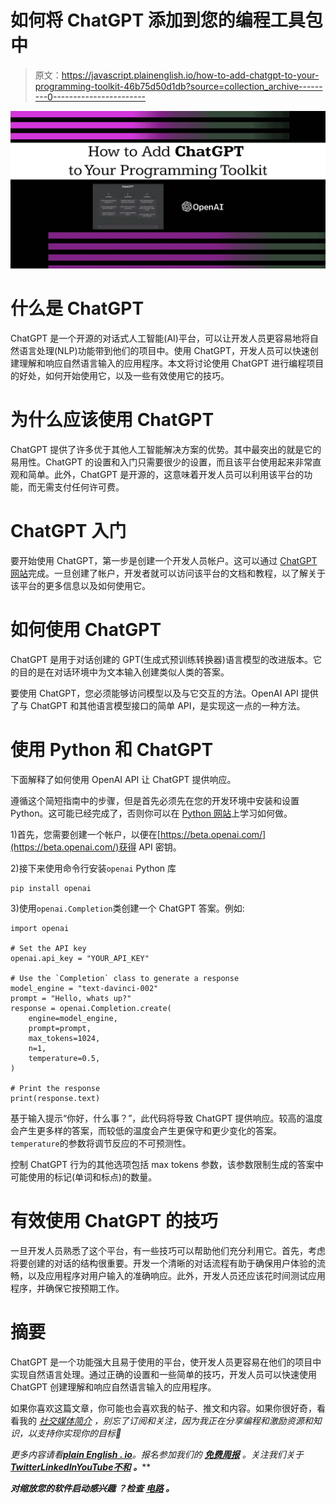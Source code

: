 # 如何将 ChatGPT 添加到您的编程工具包中

> 原文：<https://javascript.plainenglish.io/how-to-add-chatgpt-to-your-programming-toolkit-46b75d50d1db?source=collection_archive---------0----------------------->

![](img/fed49b6c974e827e2d0e96ee6df0a354.png)

# 什么是 ChatGPT

ChatGPT 是一个开源的对话式人工智能(AI)平台，可以让开发人员更容易地将自然语言处理(NLP)功能带到他们的项目中。使用 ChatGPT，开发人员可以快速创建理解和响应自然语言输入的应用程序。本文将讨论使用 ChatGPT 进行编程项目的好处，如何开始使用它，以及一些有效使用它的技巧。

# 为什么应该使用 ChatGPT

ChatGPT 提供了许多优于其他人工智能解决方案的优势。其中最突出的就是它的易用性。ChatGPT 的设置和入门只需要很少的设置，而且该平台使用起来非常直观和简单。此外，ChatGPT 是开源的，这意味着开发人员可以利用该平台的功能，而无需支付任何许可费。

# ChatGPT 入门

要开始使用 ChatGPT，第一步是创建一个开发人员帐户。这可以通过 [ChatGPT 网站](https://openai.com/blog/chatgpt/)完成。一旦创建了帐户，开发者就可以访问该平台的文档和教程，以了解关于该平台的更多信息以及如何使用它。

# 如何使用 ChatGPT

ChatGPT 是用于对话创建的 GPT(生成式预训练转换器)语言模型的改进版本。它的目的是在对话环境中为文本输入创建类似人类的答案。

要使用 ChatGPT，您必须能够访问模型以及与它交互的方法。OpenAI API 提供了与 ChatGPT 和其他语言模型接口的简单 API，是实现这一点的一种方法。

# 使用 Python 和 ChatGPT

下面解释了如何使用 OpenAI API 让 ChatGPT 提供响应。

遵循这个简短指南中的步骤，但是首先必须先在您的开发环境中安装和设置 Python。这可能已经完成了，否则你可以在 [Python 网站](https://www.python.org/)上学习如何做。

1)首先，您需要创建一个帐户，以便在[https://beta.openai.com/](https://beta.openai.com/)获得 API 密钥。

2)接下来使用命令行安装`openai` Python 库

```
pip install openai
```

3)使用`openai.Completion`类创建一个 ChatGPT 答案。例如:

```
import openai

# Set the API key
openai.api_key = "YOUR_API_KEY"

# Use the `Completion` class to generate a response
model_engine = "text-davinci-002"
prompt = "Hello, whats up?"
response = openai.Completion.create(
    engine=model_engine,
    prompt=prompt,
    max_tokens=1024,
    n=1,
    temperature=0.5,
)

# Print the response
print(response.text)
```

基于输入提示“你好，什么事？”，此代码将导致 ChatGPT 提供响应。较高的温度会产生更多样的答案，而较低的温度会产生更保守和更少变化的答案。`temperature`的参数将调节反应的不可预测性。

控制 ChatGPT 行为的其他选项包括 max tokens 参数，该参数限制生成的答案中可能使用的标记(单词和标点)的数量。

# 有效使用 ChatGPT 的技巧

一旦开发人员熟悉了这个平台，有一些技巧可以帮助他们充分利用它。首先，考虑将要创建的对话的结构很重要。开发一个清晰的对话流程有助于确保用户体验的流畅，以及应用程序对用户输入的准确响应。此外，开发人员还应该花时间测试应用程序，并确保它按预期工作。

# 摘要

ChatGPT 是一个功能强大且易于使用的平台，使开发人员更容易在他们的项目中实现自然语言处理。通过正确的设置和一些简单的技巧，开发人员可以快速使用 ChatGPT 创建理解和响应自然语言输入的应用程序。

如果你喜欢这篇文章，你可能也会喜欢我的帖子、推文和内容。如果你很好奇，看看我的 [*社交媒体简介*](https://limey.io/andrewbaisden) *，别忘了订阅和关注，因为我正在分享编程和激励资源和知识，以支持你实现你的目标💫*

*更多内容请看*[***plain English . io***](https://plainenglish.io/)*。报名参加我们的* [***免费周报***](http://newsletter.plainenglish.io/) *。关注我们关于*[***Twitter***](https://twitter.com/inPlainEngHQ)[***LinkedIn***](https://www.linkedin.com/company/inplainenglish/)*[***YouTube***](https://www.youtube.com/channel/UCtipWUghju290NWcn8jhyAw)*[***不和***](https://discord.gg/GtDtUAvyhW) ***。*****

*****对缩放您的软件启动感兴趣*** *？检查* [***电路***](https://circuit.ooo/?utm=publication-post-cta) *。***